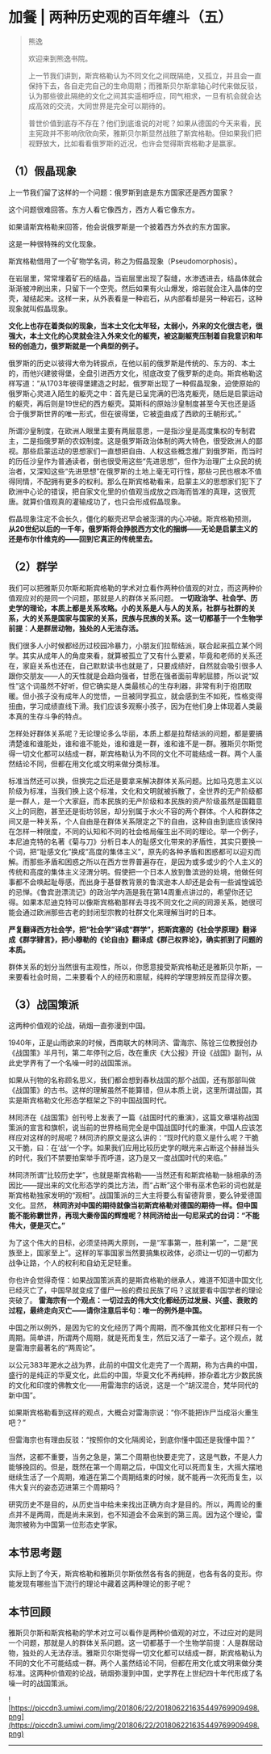 # 加餐 | 两种历史观的百年缠斗（五）

> 熊逸
> 
> 欢迎来到熊逸书院。
> 
> 上一节我们讲到，斯宾格勒认为不同文化之间既隔绝，又孤立，并且会一直保持下去，各自走完自己的生命周期；而雅斯贝尔斯拿轴心时代来做反驳，认为那些彼此隔绝的文化之间其实遥相呼应，同气相求，一旦有机会就会达成高效的交流，大同世界是完全可以期待的。
> 
> 普世价值到底存不存在？他们到底谁说的对呢？如果从德国的今天来看，民主宪政并不影响欣欣向荣，雅斯贝尔斯显然战胜了斯宾格勒。但如果我们把视野放大，比如看看俄罗斯的近况，也许会觉得斯宾格勒才是赢家。

## （1）假晶现象

上一节我们留了这样的一个问题：俄罗斯到底是东方国家还是西方国家？

这个问题很难回答。东方人看它像西方，西方人看它像东方。

如果请斯宾格勒来回答，他会说俄罗斯是一个披着西方外衣的东方国家。

这是一种很特殊的文化现象。

斯宾格勒借用了一个矿物学名词，称之为假晶现象（Pseudomorphosis）。

在岩层里，常常埋着矿石的结晶，当岩层里出现了裂缝，水渗透进去，结晶体就会渐渐被冲刷出来，只留下一个空壳。然后如果有火山爆发，熔岩就会注入晶体的空壳，凝结起来。这样一来，从外表看是一种岩石，从内部看却是另一种岩石，这种现象就叫假晶现象。

 **文化上也存在着类似的现象，当本土文化太年轻，太弱小，外来的文化很古老，很强大，本土文化的心灵就会注入外来文化的躯壳，被这副躯壳压制着自我意识和年轻的创造力，俄罗斯就是一个典型的例子。**

俄罗斯的历史以彼得大帝为转捩点，在他以前的俄罗斯是传统的、东方的、本土的，而他兴建彼得堡，全盘引进西方文化，彻底改变了俄罗斯的走向。斯宾格勒这样写道：“从1703年彼得堡建造之时起，俄罗斯出现了一种假晶现象，迫使原始的俄罗斯心灵进入陌生的躯壳之中：首先是已呈完满的巴洛克躯壳，随后是启蒙运动的躯壳，再后则是19世纪的西方躯壳。莫斯科的原始沙皇制度甚至今天也还是适合于俄罗斯世界的唯一形式，但在彼得堡，它被歪曲成了西欧的王朝形式。”

所谓沙皇制度，在欧洲人眼里主要有两层意思，一是指沙皇是高度集权的专制君主，二是指俄罗斯的农奴制度。这是俄罗斯政治体制的两大特色，很受欧洲人的鄙视。那些启蒙运动的思想家们一直想把自由、人权这些概念推广到俄罗斯，而当时的历任沙皇作为普通读者，倒也很受用这些“先进思想”，但作为治理广土众民的统治者，又深知这些“先进思想”在俄罗斯的土地上毫无可行性，那些刁民也根本不值得同情，不配拥有更多的权利。那么在斯宾格勒看来，启蒙主义的思想家们犯下了欧洲中心论的错误，把自家文化里的价值观当成放之四海而皆准的真理，这很荒唐。就算价值观真的灌输成功了，也只会形成假晶现象。

假晶现象注定不会长久，僵化的躯壳迟早会被澎湃的内心冲破。斯宾格勒预测， **从20世纪以后的一千年，俄罗斯将会挣脱西方文化的捆绑——无论是启蒙主义的还是布尔什维克的——回到它真正的传统里去。**

## （2）群学

我们可以把雅斯贝尔斯和斯宾格勒的学术对立看作两种价值观的对立，而这两种价值观应对的是同一个问题，那就是人的群体关系问题。 **一切政治学、社会学、历史学的理论，本质上都是关系攻略。小的关系是人与人的关系，社群与社群的关系，大的关系是国家与国家的关系，民族与民族的关系。这一切都基于一个生物学前提：人是群居动物，独处的人无法存活。**

我们很多人小时候都经历过校园冷暴力，小朋友们拉帮结派，联合起来孤立某个同学。其实从成年人的角度来看，就算被孤立了又有什么要紧，毕竟和老师的关系还在，家庭关系也还在，自己默默读书也就是了，只要成绩好，自然就会吸引很多人跟你交朋友——人的天性就是会趋向强者，甘愿在强者面前卑躬屈膝，所以说“奴性”这个词虽然不好听，但它确实是人类最核心的生存利器，非常有利于抱团取暖。但小孩子没有成年人的觉悟，一旦被同学孤立，就会感到生不如死，性格变得扭曲，学习成绩直线下滑。我们应该多观察小孩子，因为在他们身上体现着人类最本真的生存斗争的特点。

怎样处好群体关系呢？无论理论多么华丽，本质上都是拉帮结派的问题，都是要搞清楚谁和谁能处，谁和谁不能处，谁和谁是一群，谁和谁不是一群。雅斯贝尔斯觉得一切文化都可以结成一群，斯宾格勒认为不同的文化不可能结成一群。两个人虽然结论不同，但都在用文化或文明来做分类标准。

标准当然还可以换，但换完之后还是要拿来解决群体关系问题。比如马克思主义以阶级为标准，当我们换上这个标准，文化和文明就被拆散了，全世界的无产阶级都是一群人，是一个大家庭，而本民族的无产阶级和本民族的资产阶级虽然是国籍意义上的同胞，甚至还是街坊邻居，却分别属于水火不容的两个群体。个人和群体之间又是一种关系，个人自由是在群体关系限定之下的自由，这种自由到底应该保持在怎样一种限度，不同的认知和不同的社会格局催生出不同的理论。举一个例子，本尼迪克特的名著《菊与刀》分析日本人的耻感文化带来的矛盾性，其实只要换一个词，把“耻感文化”换成“高度的集体主义”，原先的各种矛盾和困惑都可以迎刃而解。而那些矛盾和困惑之所以在西方世界普遍存在，是因为或多或少的个人主义的传统和高度的集体主义泾渭分明。假使把一个日本人放到鲁滨逊的处境，他做任何事都不会唤起耻辱感，而出身于基督教背景的鲁滨逊本人却还是会有一些诚惶诚恐的忌惮。《鲁宾逊漂流记》的政治学内涵是我在第14周重点讲过的，希望你还记得。如果本尼迪克特可以像斯宾格勒那样去寻找不同文化之间的同源关系，她很可能会通过欧洲那些古老的封闭型宗教的社群文化来理解当时的日本。

 **严复翻译西方社会学，把“社会学”译成“群学”，把斯宾塞的《社会学原理》翻译成《群学肄言》，把小穆勒的《论自由》翻译成《群己权界论》，确实抓到了问题的本质。**

群体关系的划分当然很有主观性，所以，你愿意接受斯宾格勒还是雅斯贝尔斯，一来要看社会时局，二来要看个人的经历和禀赋，纯粹的学理思辨反而显得次要。

## （3）战国策派

这两种价值观的论战，硝烟一直弥漫到中国。

1940年，正是山雨欲来的时候，西南联大的林同济、雷海宗、陈铨三位教授创办《战国策》半月刊，第二年停刊之后，改在重庆《大公报》开设《战国》副刊，从此史学界有了一个名噪一时的战国策派。

如果从刊物的名称顾名思义，我们都会想到春秋战国的那个战国，还有那部叫做《战国策》的古书。这样的理解虽然不能算错，但从本质上说，这里所谓战国，其实是斯宾格勒文化形态学框架之下的中国战国时代。

林同济在《战国策》创刊号上发表了一篇《战国时代的重演》，这篇文章堪称战国策派的宣言和旗帜，说当前的世界格局完全是中国战国时代的重演，中国人应该怎样应对这样的时局呢？林同济的原文是这么讲的：“现时代的意义是什么呢？干脆又干脆，曰：在‘战’一个字。如果我们应用比较历史学的眼光来占断这个赫赫当头的时代，我们不禁要拍案举手而呼道，这乃是又一度战国时代的来临。”

林同济所谓“比较历史学”，也就是斯宾格勒——当然还有和斯宾格勒一脉相承的汤因比——提出来的文化形态学的类比方法，而“占断”这个带有巫术色彩的词也就是斯宾格勒独家发明的“观相”。战国策派的三大主将要么有留德背景，要么钟爱德国文化。显然， **林同济对中国的期待就像当初斯宾格勒对德国的期待一样。但中国能不能称霸世界，再现大秦帝国的辉煌呢？林同济给出一句尼采式的台词：“不能伟大，便是灭亡。”**

为了这个伟大的目标，必须坚持两大原则，一是“军事第一，胜利第一”，二是“民族至上，国家至上”。这样的军事国家当然要搞集权政体，必须让一切的一切都为战争让路，个人的权利和自幼无足轻重。

你也许会觉得奇怪：如果战国策派真的是斯宾格勒的继承人，难道不知道中国文化已经灭亡了，中国早就变成了僵尸一般的费拉民族了吗？这就要看中国学者的理论突破了。 **雷海宗有一个观点：一切过去的伟大文化都经历过发展、兴盛、衰败的过程，最终走向灭亡——请你注意后半句：唯一的例外是中国。**

中国之所以例外，是因为它的文化经历了两个周期，而不像其他文化那样只有一个周期。简单讲，所谓两个周期，就是死而复生，然后又活了一辈子。这个观点，就是雷海宗最著名的“两周论”。

以公元383年淝水之战为界，此前的中国文化走完了一个周期，称为古典的中国，盛行的是纯正的华夏文化，此后的中国，华夏文化不再纯粹，掺杂着北方少数民族的文化和印度的佛教文化——用雷海宗的话说，这是一个“胡汉混合，梵华同代的新中国”。

如果斯宾格勒看到这样的观点，大概会对雷海宗说：“你不能把诈尸当成浴火重生吧？”

但雷海宗也有理由反驳：“按照你的文化隔阂论，到底你懂中国还是我懂中国？”

当然，这都不重要，当务之急是，第二个周期也快要走完了，这是气数，不是人力能够挽回的。但是，既然在第一个周期之后，中国文化可以死而复生，大摇大摆地继续生活了一个周期，难道在第二个周期结束的时候，就不能再一次死而复生，以伟大复兴的姿态迈进第三个周期吗？

研究历史不是目的，从历史当中给未来找出正确方向才是目的。所以，两周论的重点并不是两周，而是尚未来到，也不知道会不会来到的第三周。因为这个理论，雷海宗被称为中国第一位形态史学家。

## 本节思考题

实际上到了今天，斯宾格勒和雅斯贝尔斯依然各有各的拥趸，也各有各的变形。你能发现有哪些当下流行的理论中藏着这两种理论的影子呢？

## 本节回顾

雅斯贝尔斯和斯宾格勒的学术对立可以看作是两种价值观的对立，不过应对的是同一个问题，那就是人的群体关系问题。这一切都基于一个生物学前提：人是群居动物，独处的人无法存活。雅斯贝尔斯觉得一切文化都可以结成一群，斯宾格勒认为不同的文化不可能结成一群。两个人虽然结论不同，但都在用文化或文明来做分类标准。这两种价值观的论战，硝烟弥漫到中国，史学界在上世纪四十年代形成了名噪一时的战国策派。

![https://piccdn3.umiwi.com/img/201806/22/201806221635449769909498.png](https://piccdn3.umiwi.com/img/201806/22/201806221635449769909498.png)

---
